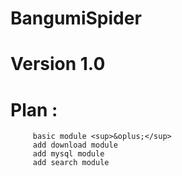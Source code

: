 # BangumiSpider
# Version 1.0

# Plan : 
         basic module <sup>&oplus;</sup>
         add download module
         add mysql module
         add search module
